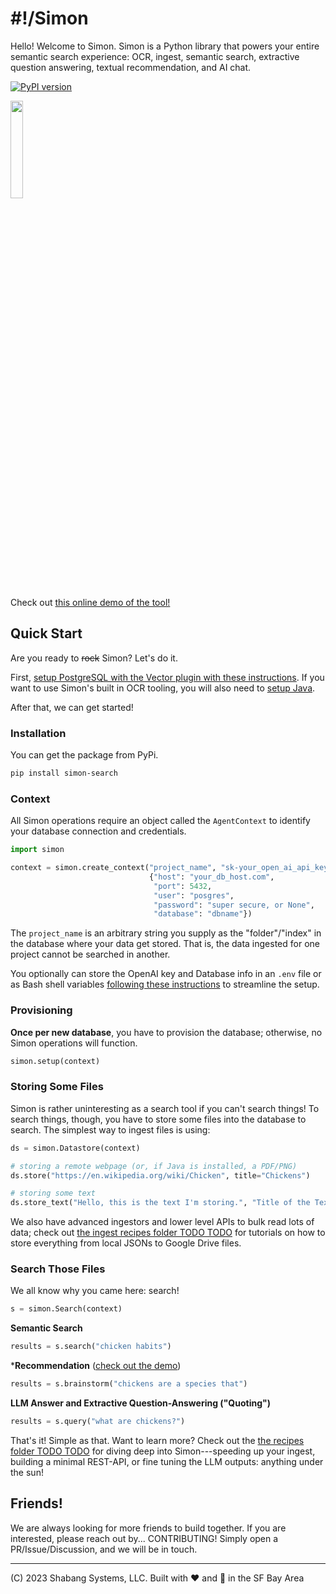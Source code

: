 # #!/Simon
Hello! Welcome to Simon. Simon is a Python library that powers your entire semantic search experience: OCR, ingest, semantic search, extractive question answering, textual recommendation, and AI chat.

[![PyPI version](https://badge.fury.io/py/simon-search.svg)](https://badge.fury.io/py/simon-search)

<img src="https://mktdplp102wuda.azureedge.net/org-f4f78f7fa763412990f7f7ed79822b61/ba042d2e-95c0-ec11-983e-000d3a33908e/B2tXV68nr_6lraxPmSTeJsZ0O366bCH3mVOxHcDfKcY%21" width="20%" />

Check out [this online demo of the tool!](https://wikisearch.shabang.io/)

## Quick Start
Are you ready to ~~rock~~ Simon? Let's do it.

First, [setup PostgreSQL with the Vector plugin with these instructions](https://github.com/Shabang-Systems/simon/wiki/Detailed-Setup-Guide#database-and-credentials). If you want to use Simon's built in OCR tooling, you will also need to [setup Java](https://github.com/Shabang-Systems/simon/wiki/Detailed-Setup-Guide#database-and-credentials).

After that, we can get started!

### Installation
You can get the package from PyPi.

```bash
pip install simon-search
```

### Context
All Simon operations require an object called the `AgentContext` to identify your database connection and credentials.

```python
import simon

context = simon.create_context("project_name", "sk-your_open_ai_api_key",
                               {"host": "your_db_host.com",
                                "port": 5432,
                                "user": "posgres",
                                "password": "super secure, or None",
                                "database": "dbname"})
```

The `project_name` is an arbitrary string you supply as the "folder"/"index" in the database where your data get stored. That is, the data ingested for one project cannot be searched in another.

You optionally can store the OpenAI key and Database info in an `.env` file or as Bash shell variables [following these instructions](https://github.com/Shabang-Systems/simon/wiki/Detailed-Setup-Guide#set-environment-variables) to streamline the setup.

### Provisioning
**Once per new database**, you have to provision the database; otherwise, no Simon operations will function.

```python
simon.setup(context)
```

### Storing Some Files
Simon is rather uninteresting as a search tool if you can't search things! To search things, though, you have to store some files into the database to search. The simplest way to ingest files is using:

```python
ds = simon.Datastore(context)

# storing a remote webpage (or, if Java is installed, a PDF/PNG)
ds.store("https://en.wikipedia.org/wiki/Chicken", title="Chickens")

# storing some text
ds.store_text("Hello, this is the text I'm storing.", "Title of the Text", "{metadata: can go here}")
```

We also have advanced ingestors and lower level APIs to bulk read lots of data; check out [the ingest recipes folder TODO TODO](./) for tutorials on how to store everything from local JSONs to Google Drive files.

### Search Those Files
We all know why you came here: search! 

```python
s = simon.Search(context)
```

**Semantic Search**

```python
results = s.search("chicken habits")
```

***Recommendation** ([check out the demo](https://wikisearch.shabang.io/))

```python
results = s.brainstorm("chickens are a species that") 
```

**LLM Answer and Extractive Question-Answering ("Quoting")**

```python
results = s.query("what are chickens?")
```

That's it! Simple as that. Want to learn more? Check out the [the recipes folder TODO TODO](./) for diving deep into Simon---speeding up your ingest, building a minimal REST-API, or fine tuning the LLM outputs: anything under the sun!

## Friends!
We are always looking for more friends to build together. If you are interested, please reach out by... CONTRIBUTING! Simply open a PR/Issue/Discussion, and we will be in touch.

---

(C) 2023 Shabang Systems, LLC. Built with ❤️ and 🥗 in the SF Bay Area
